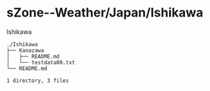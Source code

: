 # sZone--Weather/Japan/Ishikawa

Ishikawa

    ./Ishikawa
    ├── Kanazawa
    │   ├── README.md
    │   └── testdata00.txt
    └── README.md
    
    1 directory, 3 files
